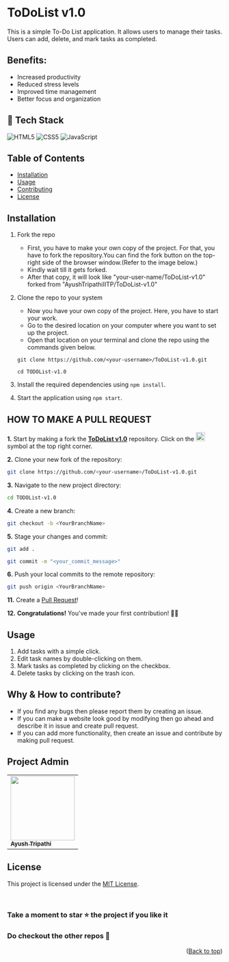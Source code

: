 # ToDoList v1.0

This is a simple To-Do List application. It allows users to manage their tasks. Users can add, delete, and mark tasks as completed.

## Benefits:

- Increased productivity
- Reduced stress levels
- Improved time management
- Better focus and organization

## 🧰 Tech Stack

![HTML5](https://img.shields.io/badge/HTML5-E34F26?style=for-the-badge&logo=html5&logoColor=white)
![CSS5](https://img.shields.io/badge/CSS3-1572B6?style=for-the-badge&logo=css3&logoColor=white)
![JavaScript](https://img.shields.io/badge/-JavaScript-FE7601?style=for-the-badge&logo=javascript)

## Table of Contents

- [Installation](#installation)
- [Usage](#usage)
- [Contributing](#contributing)
- [License](#license)

## Installation

1. Fork the repo

   - First, you have to make your own copy of the project. For that, you have to fork the repository.You can find the fork button on the top-right side of the browser window.(Refer to the image below.)
   - Kindly wait till it gets forked.
   - After that copy, it will look like "your-user-name/ToDoList-v1.0" forked from "AyushTripathiIITP/ToDoList-v1.0"

2. Clone the repo to your system

   - Now you have your own copy of the project. Here, you have to start your work.
   - Go to the desired location on your computer where you want to set up the project.
   - Open that location on your terminal and clone the repo using the commands given below.

   ```
   git clone https://github.com/<your-username>/ToDoList-v1.0.git
   ```

   ```
   cd TODOList-v1.0
   ```

3. Install the required dependencies using `npm install`.

4. Start the application using `npm start`.

## HOW TO MAKE A PULL REQUEST

**1.** Start by making a fork the [**ToDoList v1.0**](https://github.com/AyushTripathiIITP/ToDoList-v1.0/) repository. Click on the <a href="https://github.com/AyushTripathiIITP/ToDoList-v1.0/fork"><img src="https://i.imgur.com/G4z1kEe.png" height="21" width="21"></a> symbol at the top right corner.

**2.** Clone your new fork of the repository:

```bash
git clone https://github.com/<your-username>/ToDoList-v1.0.git
```

**3.** Navigate to the new project directory:

```bash
cd TODOList-v1.0
```

**4.** Create a new branch:

```bash
git checkout -b <YourBranchName>
```

**5.** Stage your changes and commit:

```bash
git add .
```

```bash
git commit -m "<your_commit_message>"
```

**6.** Push your local commits to the remote repository:

```bash
git push origin <YourBranchName>
```

**11.** Create a [Pull Request](https://help.github.com/en/github/collaborating-with-issues-and-pull-requests/creating-a-pull-request)!

**12.** **Congratulations!** You've made your first contribution! 🙌🏼

## Usage

1.  Add tasks with a simple click.
2.  Edit task names by double-clicking on them.
3.  Mark tasks as completed by clicking on the checkbox.
4.  Delete tasks by clicking on the trash icon.

## Why & How to contribute?

- If you find any bugs then please report them by creating an issue.
- If you can make a website look good by modifying then go ahead and describe it in issue and create pull request.
- If you can add more functionality, then create an issue and contribute by making pull request.

<a name="project-admin"></a>

## Project Admin

<table>
        <tr>
            <td align="centre"><a href="https://github.com/AyushTripathiIITP"><img alt=""
                        src="https://avatars.githubusercontent.com/u/101452500?v=4" width="150px;" height="150px;"><br><sub><b> Ayush Tripathi
                        </b></sub></a><br></td> </a></td>
</table>

## License

This project is licensed under the [MIT License](LICENSE).

<br>

<h3><b>Take a moment to star ⭐ the project if you like it</b></h3>
    <h3>Do checkout the other repos 💫</h3>

</div>
<p align="right">(<a href="#top">Back to top</a>)</p>
